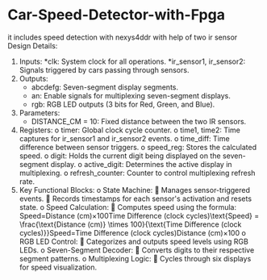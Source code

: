 # Car-Speed-Detector-with-Fpga
it includes speed detection with nexys4ddr with help of two ir sensor
Design Details:
  1.	Inputs:
       *clk: System clock for all operations.
       *ir_sensor1, ir_sensor2: Signals triggered by cars passing through sensors.
2.	Outputs:
      *	abcdefg: Seven-segment display segments.
      *	an: Enable signals for multiplexing seven-segment displays.
      *	rgb: RGB LED outputs (3 bits for Red, Green, and Blue).
3.	Parameters:
      *	DISTANCE_CM = 10: Fixed distance between the two IR sensors.
4.	Registers:
     o	timer: Global clock cycle counter.
     o	time1, time2: Time captures for ir_sensor1 and ir_sensor2 events.
     o	time_diff: Time difference between sensor triggers.
     o	speed_reg: Stores the calculated speed.
     o	digit: Holds the current digit being displayed on the seven-segment display.
     o	active_digit: Determines the active display in multiplexing.
     o	refresh_counter: Counter to control multiplexing refresh rate.
5.	Key Functional Blocks:
     o	State Machine:
      	Manages sensor-triggered events.
      	Records timestamps for each sensor's activation and resets state.
o	Speed Calculation:
	Computes speed using the formula: Speed=Distance (cm)×100Time Difference (clock cycles)\text{Speed} = \frac{\text{Distance (cm)} \times 100}{\text{Time Difference (clock cycles)}}Speed=Time Difference (clock cycles)Distance (cm)×100
o	RGB LED Control:
	Categorizes and outputs speed levels using RGB LEDs.
o	Seven-Segment Decoder:
	Converts digits to their respective segment patterns.
o	Multiplexing Logic:
	Cycles through six displays for speed visualization.
